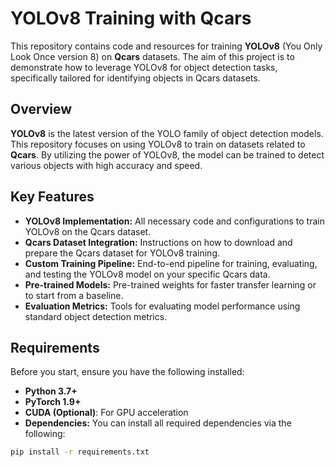 # YOLOv8 Training with Qcars

This repository contains code and resources for training **YOLOv8** (You Only Look Once version 8) on **Qcars** datasets. The aim of this project is to demonstrate how to leverage YOLOv8 for object detection tasks, specifically tailored for identifying objects in Qcars datasets.

## Overview

**YOLOv8** is the latest version of the YOLO family of object detection models. This repository focuses on using YOLOv8 to train on datasets related to **Qcars**. By utilizing the power of YOLOv8, the model can be trained to detect various objects with high accuracy and speed.

## Key Features

- **YOLOv8 Implementation:** All necessary code and configurations to train YOLOv8 on the Qcars dataset.
- **Qcars Dataset Integration:** Instructions on how to download and prepare the Qcars dataset for YOLOv8 training.
- **Custom Training Pipeline:** End-to-end pipeline for training, evaluating, and testing the YOLOv8 model on your specific Qcars data.
- **Pre-trained Models:** Pre-trained weights for faster transfer learning or to start from a baseline.
- **Evaluation Metrics:** Tools for evaluating model performance using standard object detection metrics.

## Requirements

Before you start, ensure you have the following installed:

- **Python 3.7+**
- **PyTorch 1.9+**
- **CUDA (Optional)**: For GPU acceleration
- **Dependencies:** You can install all required dependencies via the following:

```bash
pip install -r requirements.txt
